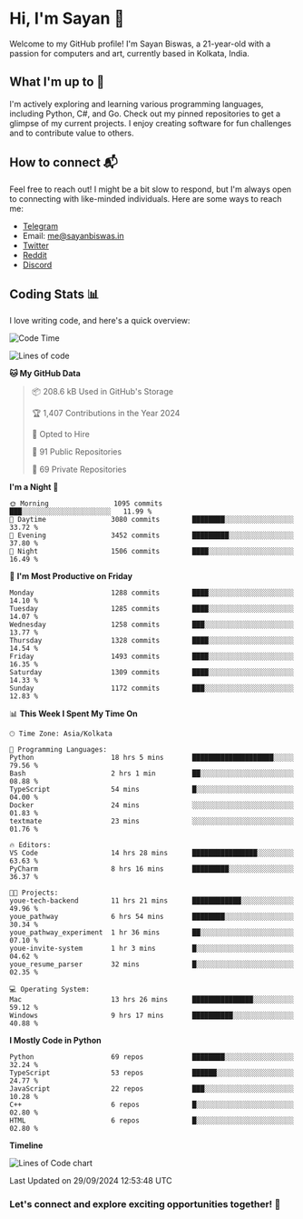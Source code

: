 # Hi, I'm Sayan 👋

Welcome to my GitHub profile! I'm Sayan Biswas, a 21-year-old with a passion for computers and art, currently based in Kolkata, India.

## What I'm up to 🚀

I'm actively exploring and learning various programming languages, including Python, C#, and Go. Check out my pinned repositories to get a glimpse of my current projects. I enjoy creating software for fun challenges and to contribute value to others.

## How to connect 📬

Feel free to reach out! I might be a bit slow to respond, but I'm always open to connecting with like-minded individuals. Here are some ways to reach me:

- [Telegram](https://t.me/dank_as_fuck)
- Email: [me@sayanbiswas.in](mailto:me@sayanbiswas.in)
- [Twitter](https://twitter.com/TheDankDel)
- [Reddit](https://www.reddit.com/user/dank_as_fuck_/)
- [Discord](https://discordapp.com/users/506536929152466945)

## Coding Stats 📊

I love writing code, and here's a quick overview:

<!--START_SECTION:waka-->
![Code Time](http://img.shields.io/badge/Code%20Time-1%2C800%20hrs%2025%20mins-blue)

![Lines of code](https://img.shields.io/badge/From%20Hello%20World%20I%27ve%20Written-6.1%20million%20lines%20of%20code-blue)

**🐱 My GitHub Data** 

> 📦 208.6 kB Used in GitHub's Storage 
 > 
> 🏆 1,407 Contributions in the Year 2024
 > 
> 💼 Opted to Hire
 > 
> 📜 91 Public Repositories 
 > 
> 🔑 69 Private Repositories 
 > 
**I'm a Night 🦉** 

```text
🌞 Morning                1095 commits        ███░░░░░░░░░░░░░░░░░░░░░░   11.99 % 
🌆 Daytime                3080 commits        ████████░░░░░░░░░░░░░░░░░   33.72 % 
🌃 Evening                3452 commits        █████████░░░░░░░░░░░░░░░░   37.80 % 
🌙 Night                  1506 commits        ████░░░░░░░░░░░░░░░░░░░░░   16.49 % 
```
📅 **I'm Most Productive on Friday** 

```text
Monday                   1288 commits        ████░░░░░░░░░░░░░░░░░░░░░   14.10 % 
Tuesday                  1285 commits        ████░░░░░░░░░░░░░░░░░░░░░   14.07 % 
Wednesday                1258 commits        ███░░░░░░░░░░░░░░░░░░░░░░   13.77 % 
Thursday                 1328 commits        ████░░░░░░░░░░░░░░░░░░░░░   14.54 % 
Friday                   1493 commits        ████░░░░░░░░░░░░░░░░░░░░░   16.35 % 
Saturday                 1309 commits        ████░░░░░░░░░░░░░░░░░░░░░   14.33 % 
Sunday                   1172 commits        ███░░░░░░░░░░░░░░░░░░░░░░   12.83 % 
```


📊 **This Week I Spent My Time On** 

```text
🕑︎ Time Zone: Asia/Kolkata

💬 Programming Languages: 
Python                   18 hrs 5 mins       ████████████████████░░░░░   79.56 % 
Bash                     2 hrs 1 min         ██░░░░░░░░░░░░░░░░░░░░░░░   08.88 % 
TypeScript               54 mins             █░░░░░░░░░░░░░░░░░░░░░░░░   04.00 % 
Docker                   24 mins             ░░░░░░░░░░░░░░░░░░░░░░░░░   01.83 % 
textmate                 23 mins             ░░░░░░░░░░░░░░░░░░░░░░░░░   01.76 % 

🔥 Editors: 
VS Code                  14 hrs 28 mins      ████████████████░░░░░░░░░   63.63 % 
PyCharm                  8 hrs 16 mins       █████████░░░░░░░░░░░░░░░░   36.37 % 

🐱‍💻 Projects: 
youe-tech-backend        11 hrs 21 mins      ████████████░░░░░░░░░░░░░   49.96 % 
youe_pathway             6 hrs 54 mins       ████████░░░░░░░░░░░░░░░░░   30.34 % 
youe_pathway_experiment  1 hr 36 mins        ██░░░░░░░░░░░░░░░░░░░░░░░   07.10 % 
youe-invite-system       1 hr 3 mins         █░░░░░░░░░░░░░░░░░░░░░░░░   04.62 % 
youe_resume_parser       32 mins             █░░░░░░░░░░░░░░░░░░░░░░░░   02.35 % 

💻 Operating System: 
Mac                      13 hrs 26 mins      ███████████████░░░░░░░░░░   59.12 % 
Windows                  9 hrs 17 mins       ██████████░░░░░░░░░░░░░░░   40.88 % 
```

**I Mostly Code in Python** 

```text
Python                   69 repos            ████████░░░░░░░░░░░░░░░░░   32.24 % 
TypeScript               53 repos            ██████░░░░░░░░░░░░░░░░░░░   24.77 % 
JavaScript               22 repos            ███░░░░░░░░░░░░░░░░░░░░░░   10.28 % 
C++                      6 repos             █░░░░░░░░░░░░░░░░░░░░░░░░   02.80 % 
HTML                     6 repos             █░░░░░░░░░░░░░░░░░░░░░░░░   02.80 % 
```



**Timeline**

![Lines of Code chart](https://raw.githubusercontent.com/Dank-del/Dank-del/main/assets/bar_graph.png)


 Last Updated on 29/09/2024 12:53:48 UTC
<!--END_SECTION:waka-->

### Let's connect and explore exciting opportunities together! 🚀
